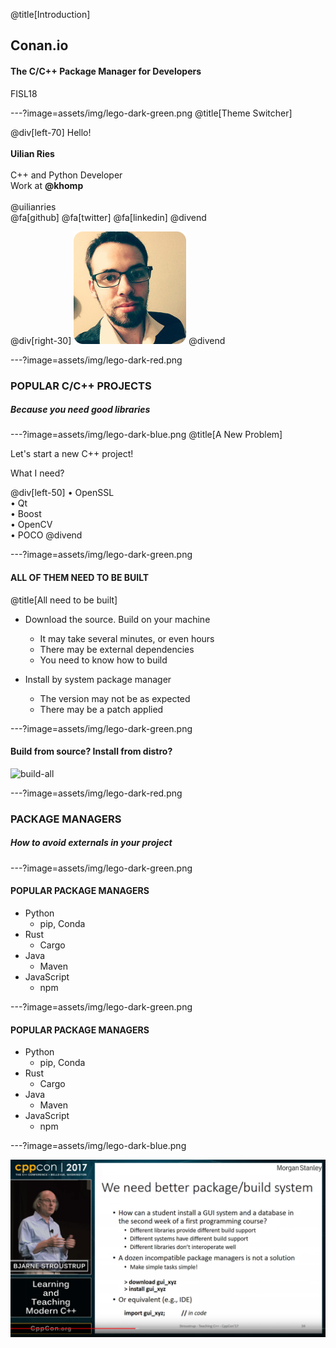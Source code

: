 @title[Introduction]
## Conan.io

#### The C/C++ Package Manager for Developers

FISL18

---?image=assets/img/lego-dark-green.png
@title[Theme Switcher]

@div[left-70]
Hello!
<br>
<br>
**Uilian Ries**
<br>
<br>
C++ and Python Developer
<br>
Work at **@khomp**
<br>
<br>
@uilianries
<br>
@fa[github] @fa[twitter] @fa[linkedin]
@divend

@div[right-30]
![me](assets/img/me.png)
@divend

---?image=assets/img/lego-dark-red.png

### POPULAR C/C++ PROJECTS

##### Because you need good libraries

---?image=assets/img/lego-dark-blue.png
@title[A New Problem]

Let's start a new C++ project!

What I need?

@div[left-50]
• OpenSSL<br>
• Qt<br>
• Boost<br>
• OpenCV<br>
• POCO
@divend

---?image=assets/img/lego-dark-green.png

#### ALL OF THEM NEED TO BE BUILT
@title[All need to be built]

* Download the source. Build on your machine
  - It may take several minutes, or even hours
  - There may be external dependencies
  - You need to know how to build

* Install by system package manager
  - The version may not be as expected
  - There may be a patch applied

---?image=assets/img/lego-dark-green.png

#### Build from source? Install from distro?

![build-all](https://media.giphy.com/media/50boph6tWHdtu/giphy.gif)

---?image=assets/img/lego-dark-red.png

### PACKAGE MANAGERS

##### How to avoid *externals* in your project

---?image=assets/img/lego-dark-green.png

#### POPULAR PACKAGE MANAGERS

* Python
  - pip, Conda
* Rust
  - Cargo
* Java
  - Maven
* JavaScript
  - npm

---?image=assets/img/lego-dark-green.png

  #### POPULAR PACKAGE MANAGERS

  * Python
    - pip, Conda
  * Rust
    - Cargo
  * Java
    - Maven
  * JavaScript
    - npm

---?image=assets/img/lego-dark-blue.png

![bjarne](assets/img/bjarne.png)

